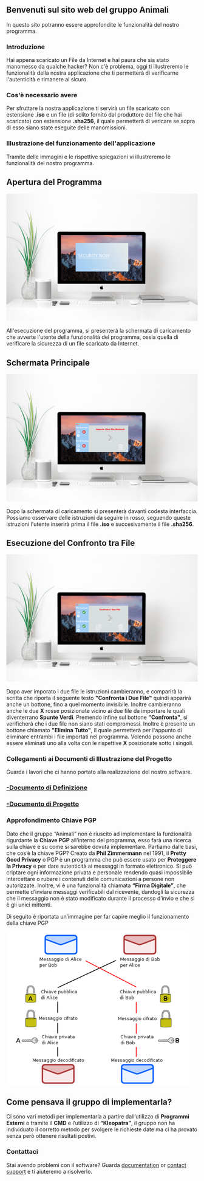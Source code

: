 ## Benvenuti sul sito web del gruppo Animali

In questo sito potranno essere approfondite le funzionalità del nostro programma.


### Introduzione

Hai appena scaricato un File da Internet e hai paura che sia stato manomesso da qualche hacker? Non c'è problema, oggi ti illustreremo le funzionalità della nostra applicazione che ti permetterà di verificarne l'autenticità e rimanere al sicuro.


### Cos'è necessario avere

Per sfruttare la nostra applicazione ti servirà un file scaricato con estensione **.iso** e un file (di solito fornito dal produttore del file che hai scaricato) con estensione **.sha256**, il quale permetterà di vericare se sopra di esso siano state eseguite delle manomissioni.


### Illustrazione del funzionamento dell'applicazione

Tramite delle immagini e le rispettive spiegazioni vi illustreremo le funzionalità del nostro programma.

## Apertura del Programma

![schermata iniziale](/immagini/Schermata_Iniziale.PNG)

All'esecuzione del programma, si presenterà la schermata di caricamento che avverte l'utente della funzionalità del programma, ossia quella di verificare la sicurezza di un file scaricato da Internet.

## Schermata Principale

![Dentro al Programma](/immagini/Dentro_Programma.PNG)

Dopo la schermata di caricamento si presenterà davanti codesta interfaccia. Possiamo osservare delle istruzioni da seguire in rosso, seguendo queste istruzioni l'utente inserirà prima il file **.iso** e succesivamente il file **.sha256**.

## Esecuzione del Confronto tra File

![Confronta](/immagini/Confronta.PNG)

 Dopo aver imporato i due file le istruzioni cambieranno, e comparirà la scritta che riporta il seguente testo **"Confronta i Due File"** quindi apparirà anche un bottone, fino a quel momento invisibile. Inoltre cambieranno anche le due **X** rosse posizionate vicino ai due file da importare le quali diventerrano **Spunte Verdi**. Premendo infine sul bottone **"Confronta"**, si verificherà che i due file non siano stati compromessi. Inoltre è presente un bottone chiamato **"Elimina Tutto"**, il quale permetterà per l'appunto di eliminare entrambi i file importati nel programma. Volendo possono anche essere eliminati uno alla volta con le rispettive **X** posizionate sotto i singoli.




### Collegamenti ai Documenti di Illustrazione del Progetto
Guarda i lavori che ci hanno portato alla realizzazione del nostro software.
### [-Documento di Definizione](https://github.com/ItisMajo-2021-4DINFO-Informatica/4di-2022-progetto-valida-download-animali/tree/main/01-definizione)
### [-Documento di Progetto](https://github.com/ItisMajo-2021-4DINFO-Informatica/4di-2022-progetto-valida-download-animali/tree/main/02-progetto)

### Approfondimento Chiave PGP

Dato che il gruppo “Animali” non è riuscito ad implementare la funzionalità rigurdante la **Chiave PGP** all’interno del programma, esso farà una ricerca sulla chiave e su come si sarebbe dovuta implementare.
Partiamo dalle basi, che cos’è la chiave PGP?
Creato da **Phil Zimmermann** nel 1991, il **Pretty Good Privacy** o PGP è un programma che può essere usato per **Proteggere la Privacy** e per dare autenticità ai messaggi in formato elettronico. Si può criptare ogni informazione privata e personale rendendo quasi impossibile intercettare o rubare i contenuti delle comunicazioni a persone non autorizzate. Inoltre, vi è una funzionalità chiamata **“Firma Digitale”**, che permette d’inviare messaggi verificabili dal ricevente, dandogli la sicurezza che il messaggio non è stato modificato durante il processo d’invio e che si è gli unici mittenti.

Di seguito è riportata un’immagine per far capire meglio il funzionamento della chiave PGP

![illustrazione PGP](/immagini/illustrazionePGP.png)

## Come pensava il gruppo di implementarla?
Ci sono vari metodi per implementarla a partire dall’utilizzo di **Programmi Esterni** o tramite il **CMD** e l’utilizzo di **“Kleopatra”**, il gruppo non  ha individuato il corretto metodo per svolgere le richieste date ma ci ha provato senza però ottenere risultati postivi.




### Contattaci

Stai avendo problemi con il software? Guarda [documentation](https://docs.github.com/categories/github-pages-basics/) or [contact support](https://support.github.com/contact) e ti aiuteremo a risolverlo.
